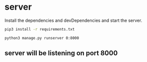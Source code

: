 # server

Install the dependencies and devDependencies and start the server.
```sh
pip3 install -r requirements.txt
```

```sh
python3 manage.py runserver 0:8000
```

## server will be listening on port 8000
